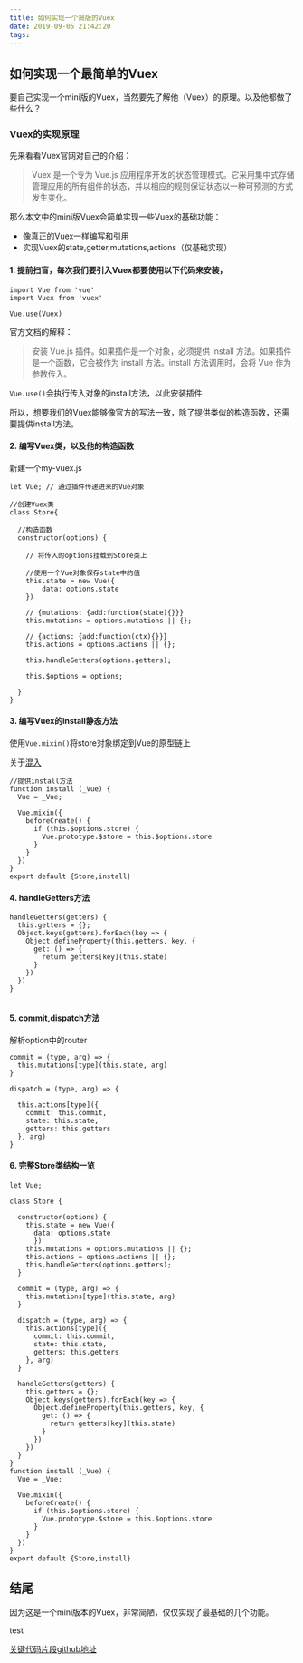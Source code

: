 ```yaml
---
title: 如何实现一个简版的Vuex
date: 2019-09-05 21:42:20
tags:
---
```


## 如何实现一个最简单的Vuex
要自己实现一个mini版的Vuex，当然要先了解他（Vuex）的原理。以及他都做了些什么？

### Vuex的实现原理

先来看看Vuex官网对自己的介绍：

> Vuex 是一个专为 Vue.js 应用程序开发的状态管理模式。它采用集中式存储管理应用的所有组件的状态，并以相应的规则保证状态以一种可预测的方式发生变化。

那么本文中的mini版Vuex会简单实现一些Vuex的基础功能：
- 像真正的Vuex一样编写和引用
- 实现Vuex的state,getter,mutations,actions（仅基础实现）


#### 1. 提前扫盲，每次我们要引入Vuex都要使用以下代码来安装，

```
import Vue from 'vue'
import Vuex from 'vuex'

Vue.use(Vuex)

```
官方文档的解释：

> 安装 Vue.js 插件。如果插件是一个对象，必须提供 install 方法。如果插件是一个函数，它会被作为 install 方法。install 方法调用时，会将 Vue 作为参数传入。

``Vue.use()``会执行传入对象的install方法，以此安装插件

所以，想要我们的Vuex能够像官方的写法一致，除了提供类似的构造函数，还需要提供install方法。

#### 2. 编写Vuex类，以及他的构造函数

新建一个my-vuex.js

```
let Vue; // 通过插件传递进来的Vue对象

//创建Vuex类
class Store{

  //构造函数
  constructor(options) {
    
    // 将传入的options挂载到Store类上
    
    //使用一个Vue对象保存state中的值
    this.state = new Vue({
        data: options.state
    })

    // {mutations: {add:function(state){}}}
    this.mutations = options.mutations || {};

    // {actions: {add:function(ctx){}}}
    this.actions = options.actions || {};

    this.handleGetters(options.getters);

    this.$options = options;

  }
}

```


#### 3. 编写Vuex的install静态方法

使用``Vue.mixin()``将store对象绑定到Vue的原型链上

关于[混入](https://cn.vuejs.org/v2/api/#mixins)

```
//提供install方法
function install (_Vue) {
  Vue = _Vue;

  Vue.mixin({
    beforeCreate() {
      if (this.$options.store) {
        Vue.prototype.$store = this.$options.store
      }
    }
  })
}
export default {Store,install}

```


#### 4. handleGetters方法


```
handleGetters(getters) {
  this.getters = {};
  Object.keys(getters).forEach(key => {
    Object.defineProperty(this.getters, key, {
      get: () => {
        return getters[key](this.state)
      }
    })
  })
}


```


#### 5. commit,dispatch方法

解析option中的router

```
commit = (type, arg) => {
  this.mutations[type](this.state, arg)
}

dispatch = (type, arg) => {

  this.actions[type]({
    commit: this.commit,
    state: this.state,
    getters: this.getters
  }, arg)
}
```
#### 6. 完整Store类结构一览


```
let Vue;

class Store {

  constructor(options) {
    this.state = new Vue({
      data: options.state
      })
    this.mutations = options.mutations || {};
    this.actions = options.actions || {};
    this.handleGetters(options.getters);
  }

  commit = (type, arg) => {
    this.mutations[type](this.state, arg)
  }

  dispatch = (type, arg) => { 
    this.actions[type]({
      commit: this.commit,
      state: this.state,
      getters: this.getters
    }, arg)
  }

  handleGetters(getters) {
    this.getters = {};
    Object.keys(getters).forEach(key => {
      Object.defineProperty(this.getters, key, {
        get: () => {
          return getters[key](this.state)
        }
      })
    })
  }
}
function install (_Vue) {
  Vue = _Vue;

  Vue.mixin({
    beforeCreate() {
      if (this.$options.store) {
        Vue.prototype.$store = this.$options.store
      }
    }
  })
}
export default {Store,install}

```

## 结尾
因为这是一个mini版本的Vuex，非常简陋，仅仅实现了最基础的几个功能。

test

[关键代码片段github地址](https://github.com/zhangpeng2k/my-vue-practice/blob/master/src/my-vuex.js)




